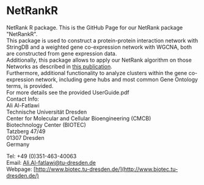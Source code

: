 # NetRankR
NetRank R package. 
This is the GitHub Page for our NetRank package "NetRankR".  
This package is used to construct a protein-protein interaction network with StringDB   and a weighted gene co-expression network with WGCNA, both are constructed from gene expression data.  
Additionally, this package allows to apply our NetRank algorithm on those Networks as described in [this publication](https://www.frontiersin.org/articles/10.3389/fbinf.2022.780229/full).  
Furthermore, additional functionality to analyze clusters within the gene co-expression network, including gene hubs and most common Gene Ontology terms, is provided.  
For more details see the provided UserGuide.pdf  
Contact Info:  
Ali Al-Fatlawi  
Technische Universität Dresden  
Center for Molecular and Cellular Bioengineering (CMCB)  
Biotechnology Center (BIOTEC)  
Tatzberg 47/49  
01307 Dresden  
Germany  
  
Tel: +49 (0)351-463-40063  
Email: Ali.Al-fatlawi@tu-dresden.de  
Webpage: [http://www.biotec.tu-dresden.de/](http://www.biotec.tu-dresden.de/)
